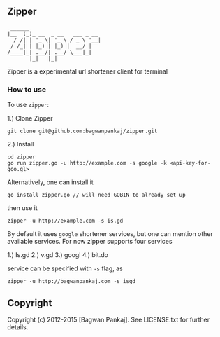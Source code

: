 ## Zipper
     ______                       
    |__  (_)_ __  _ __   ___ _ __ 
      / /| | '_ \| '_ \ / _ \ '__|
     / /_| | |_) | |_) |  __/ |   
    /____|_| .__/| .__/ \___|_|   
           |_|   |_|              

Zipper is a experimental url shortener client for terminal

### How to use

To use `zipper`:

1.) Clone Zipper

    git clone git@github.com:bagwanpankaj/zipper.git

2.) Install 

    cd zipper
    go run zipper.go -u http://example.com -s google -k <api-key-for-goo.gl>

Alternatively, one can install it

    go install zipper.go // will need GOBIN to already set up

  then use it

    zipper -u http://example.com -s is.gd

By default it uses `google` shortener services, but one can mention other available services. For now zipper supports four services

1.) Is.gd
2.) v.gd
3.) googl
4.) bit.do

service can be specified with `-s` flag, as

    zipper -u http://bagwanpankaj.com -s isgd

## Copyright

Copyright (c) 2012-2015 [Bagwan Pankaj]. See LICENSE.txt for further details.